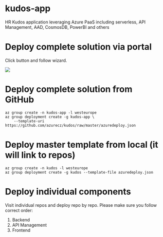# kudos-app
HR Kudos application leveraging Azure PaaS including serverless, API Management, AAD, CosmosDB, PowerBI and others

# Deploy complete solution via portal
Click button and follow wizard.

<a href="https://portal.azure.com/#create/Microsoft.Template/uri/https%3A%2F%2Fgithub.com%2Fazurecz%2Fkudos%2Fraw%2Fmaster%2Fazuredeploy.json" target="_blank">
    <img src="http://azuredeploy.net/deploybutton.png"/>
</a>


# Deploy complete solution from GitHub
```
az group create -n kudos-app -l westeurope
az group deployment create -g kudos-app \
    --template-uri https://github.com/azurecz/kudos/raw/master/azuredeploy.json
```

# Deploy master template from local (it will link to repos)
```
az group create -n kudos -l westeurope
az group deployment create -g kudos --template-file azuredeploy.json
```

# Deploy individual components
Visit individual repos and deploy repo by repo. Please make sure you follow correct order:
1. Backend
2. API Management
3. Frontend